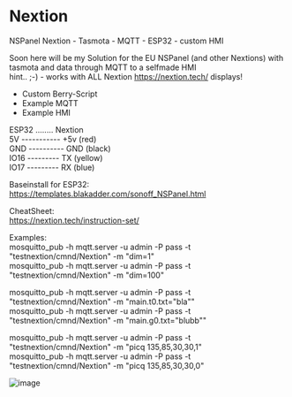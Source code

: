 # Nextion  
NSPanel Nextion - Tasmota - MQTT - ESP32 - custom HMI

Soon here will be my Solution for the EU NSPanel (and other Nextions) with tasmota and data through MQTT to a selfmade HMI  
hint.. ;-) - works with ALL Nextion https://nextion.tech/ displays!

* Custom Berry-Script
* Example MQTT
* Example HMI

ESP32 ........ Nextion  
5V ----------- +5v  (red)  
GND ---------- GND  (black)  
IO16 --------- TX   (yellow)  
IO17 --------- RX   (blue)  

Baseinstall for ESP32:  
https://templates.blakadder.com/sonoff_NSPanel.html  

CheatSheet:  
https://nextion.tech/instruction-set/

Examples:  
mosquitto_pub -h mqtt.server -u admin -P pass -t "testnextion/cmnd/Nextion" -m "dim=1"  
mosquitto_pub -h mqtt.server -u admin -P pass -t "testnextion/cmnd/Nextion" -m "dim=100"  

mosquitto_pub -h mqtt.server -u admin -P pass -t "testnextion/cmnd/Nextion" -m "main.t0.txt=\"bla\""  
mosquitto_pub -h mqtt.server -u admin -P pass -t "testnextion/cmnd/Nextion" -m "main.g0.txt=\"blubb\""  

mosquitto_pub -h mqtt.server -u admin -P pass -t "testnextion/cmnd/Nextion" -m "picq 135,85,30,30,1"  
mosquitto_pub -h mqtt.server -u admin -P pass -t "testnextion/cmnd/Nextion" -m "picq 135,85,30,30,0"  

![image](https://user-images.githubusercontent.com/21226978/185434431-9192ea8d-8c09-4be8-899a-f831520f326d.png)
